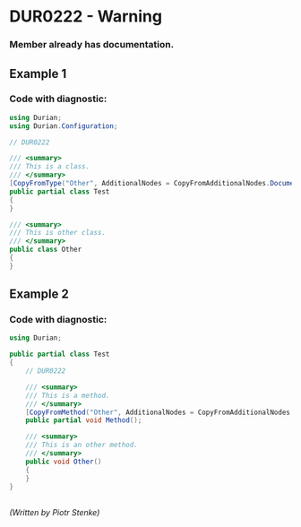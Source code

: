 # DUR0222 - Warning
### Member already has documentation.

## Example 1

### Code with diagnostic:

```csharp
using Durian;
using Durian.Configuration;

// DUR0222

/// <summary>
/// This is a class.
/// </summary>
[CopyFromType("Other", AdditionalNodes = CopyFromAdditionalNodes.Documentation)]
public partial class Test
{
}

/// <summary>
/// This is other class.
/// </summary>
public class Other
{
}

```
## Example 2

### Code with diagnostic:

```csharp
using Durian;

public partial class Test
{
	// DUR0222

	/// <summary>
	/// This is a method.
	/// </summary>
	[CopyFromMethod("Other", AdditionalNodes = CopyFromAdditionalNodes.Documentation)]
	public partial void Method();

	/// <summary>
	/// This is an other method.
	/// </summary>
	public void Other()
	{
	}
}

```


##

*\(Written by Piotr Stenke\)*